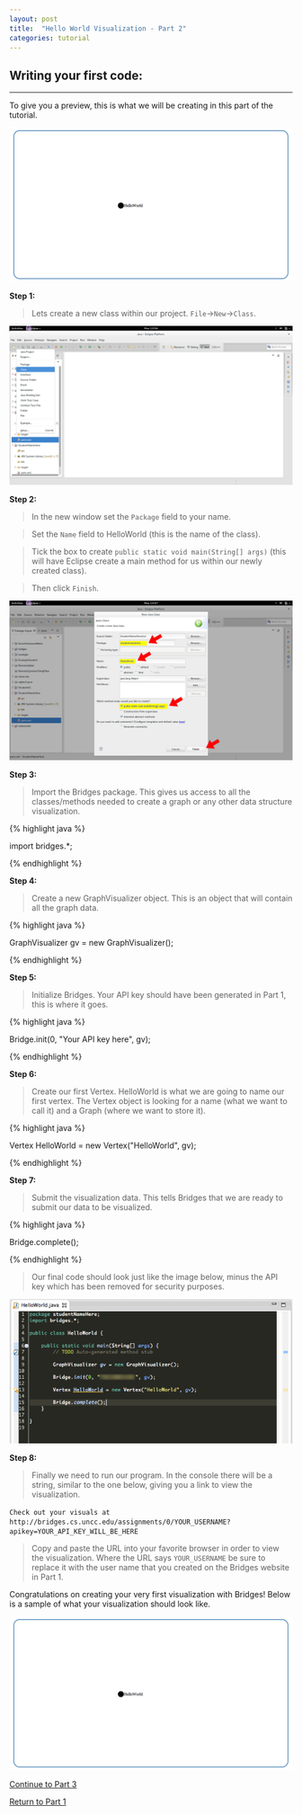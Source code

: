 ```yaml
---
layout: post
title:  "Hello World Visualization - Part 2"
categories: tutorial
---
```


## Writing your first code:
-----
To give you a preview, this is what we will be creating in this part of the tutorial.

![drawing](/img/Tutorial/screenshot_9.png)


**Step 1:**

> Lets create a new class within our project. `File`->`New`->`Class`.

![drawing](/img/Tutorial/screenshot_6.png)

**Step 2:**

> In the new window set the `Package` field to your name.

> Set the `Name` field to HelloWorld (this is the name of the class).

> Tick the box to create `public static void main(String[] args)` (this will have Eclipse create a main method for us within our newly created class).

> Then click `Finish`.

![drawing](/img/Tutorial/screenshot_7.png)

**Step 3:**

> Import the Bridges package. This gives us access to all the classes/methods needed to create a graph or any other data structure visualization.

{% highlight java  %}

import bridges.*;

{% endhighlight %}

**Step 4:**

> Create a new GraphVisualizer object. This is an object that will contain all the graph data.

{% highlight java  %}

GraphVisualizer gv = new GraphVisualizer();

{% endhighlight %}

**Step 5:**

> Initialize Bridges. Your API key should have been generated in Part 1, this is where it goes.

{% highlight java  %}

Bridge.init(0, "Your API key here", gv);

{% endhighlight %}

**Step 6:**

> Create our first Vertex. HelloWorld is what we are going to name our first vertex. The Vertex object is looking for a name (what we want to call it) and a Graph (where we want to store it).

{% highlight java  %}

Vertex HelloWorld = new Vertex("HelloWorld", gv);

{% endhighlight %}

**Step 7:**

> Submit the visualization data. This tells Bridges that we are ready to submit our data to be visualized.

{% highlight java  %}

Bridge.complete();

{% endhighlight %}

> Our final code should look just like the image below, minus the API key which has been removed for security purposes.

![drawing](/img/Tutorial/sampleCode.png)

**Step 8:**

> Finally we need to run our program.
In the console there will be a string, similar to the one below, giving you a link to view the visualization.

`Check out your visuals at http://bridges.cs.uncc.edu/assignments/0/YOUR_USERNAME?apikey=YOUR_API_KEY_WILL_BE_HERE`

> Copy and paste the URL into your favorite browser in order to view the visualization. Where the URL says `YOUR_USERNAME` be sure to replace it with the user name that you created on the Bridges website in Part 1.

Congratulations on creating your very first visualization with Bridges! Below is a sample of what your visualization should look like.

![drawing](/img/Tutorial/screenshot_9.png)

[Continue to Part 3](http://BridgesUNCC.github.io/tutorial/HelloWorld-Tutorial_part3/)

[Return to Part 1](http://BridgesUNCC.github.io/main/HelloWorld-Tutorial_part1/)
